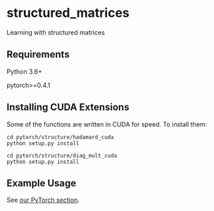 # structured_matrices
Learning with structured matrices

## Requirements
Python 3.6+

pytorch>=0.4.1

## Installing CUDA Extensions
Some of the functions are written in CUDA for speed. To install them:
```
cd pytorch/structure/hadamard_cuda
python setup.py install

cd pytorch/structure/diag_mult_cuda
python setup.py install
```


## Example Usage

See <a href="https://github.com/thomasat/structured_matrices/tree/master/pytorch" rel="nofollow">our PyTorch section</a>.
